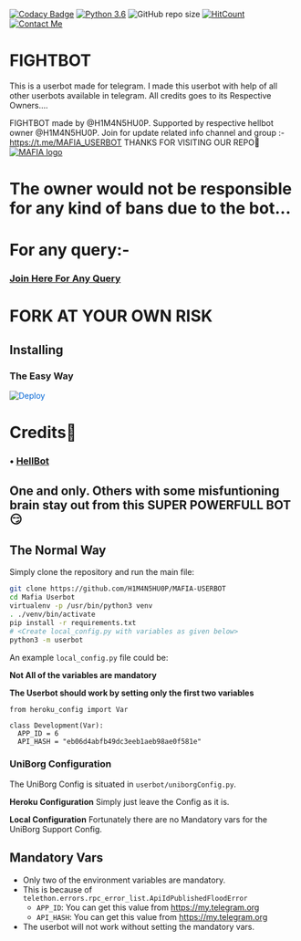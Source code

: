 [![Codacy Badge](https://api.codacy.com/project/badge/Grade/f7c51539e67b483bb8d7749acca51d3a)](https://app.codacy.com/gh/H1M4N5HU0P/MAFIA-USERBOT/dashboard)
[![Python 3.6](https://img.shields.io/badge/Python-3.6%20or%20newer-blue.svg)](https://www.python.org/downloads/release/python-360/)
![GitHub repo size](https://img.shields.io/github/repo-size/H1M4N5HU0P/MAFIA-USERBOT)
[![HitCount](http://hits.dwyl.com/H1M4N5HU0P/MAFIA-USERBOT.svg)](http://hits.dwyl.com/H1M4N5HU0P/MAFIA-USERBOT)
[![Contact Me](https://img.shields.io/badge/Telegram-Contact%20Me-informational)](https://t.me/H1M4N5HU0P)



# FIGHTBOT
This is a userbot made for telegram. I made this userbot with help of all other userbots available in telegram. All credits goes to its Respective Owners....

FIGHTBOT made by @H1M4N5HU0P. Supported by respective hellbot owner @H1M4N5HU0P. Join for update related info channel and group :- https://t.me/MAFIA_USERBOT THANKS FOR VISITING OUR REPO💖
[![MAFIA logo](https://telegra.ph/file/b61486075c6ef73dd0d12.png)](https://t.me/MAFIA_USERBOT)


# The owner would not be responsible for any kind of bans due to the bot...


# For any query:-
### [Join Here For Any Query](https://t.me/MAFIA_USERBOT)

# FORK AT YOUR OWN RISK

## Installing

### The Easy Way

<a href="https://dashboard.heroku.com/new?button-url=https%3A%2F%2Fgithub.com%2FHStorm-69%2FTheBeast&template=https%3A%2F%2Fgithub.com%2FStorm-69%2FTheBeast" rel="nofollow" style="background-color: initial; box-sizing: border-box; color: #0366d6; text-decoration-line: none;"><img alt="Deploy" data-canonical-src="https://www.herokucdn.com/deploy/button.svg" src="https://camo.githubusercontent.com/83b0e95b38892b49184e07ad572c94c8038323fb/68747470733a2f2f7777772e6865726f6b7563646e2e636f6d2f6465706c6f792f627574746f6e2e737667" style="border-style: none; box-sizing: initial; max-width: 100%;" /></a></div>

# Credits👀
### • [HellBot](https://github.com/HellBoy-OP/HellBot)
## One and only. Others with some misfuntioning brain stay out from this SUPER POWERFULL BOT😏

## The Normal Way

Simply clone the repository and run the main file:
```sh
git clone https://github.com/H1M4N5HU0P/MAFIA-USERBOT
cd Mafia Userbot
virtualenv -p /usr/bin/python3 venv
. ./venv/bin/activate
pip install -r requirements.txt
# <Create local_config.py with variables as given below>
python3 -m userbot
```

An example `local_config.py` file could be:

**Not All of the variables are mandatory**

__The Userbot should work by setting only the first two variables__

```python3
from heroku_config import Var

class Development(Var):
  APP_ID = 6
  API_HASH = "eb06d4abfb49dc3eeb1aeb98ae0f581e"
```

### UniBorg Configuration

The UniBorg Config is situated in `userbot/uniborgConfig.py`.

**Heroku Configuration**
Simply just leave the Config as it is.

**Local Configuration**
Fortunately there are no Mandatory vars for the UniBorg Support Config.

## Mandatory Vars

- Only two of the environment variables are mandatory.
- This is because of `telethon.errors.rpc_error_list.ApiIdPublishedFloodError`
    - `APP_ID`:   You can get this value from https://my.telegram.org
    - `API_HASH`:   You can get this value from https://my.telegram.org
- The userbot will not work without setting the mandatory vars.
